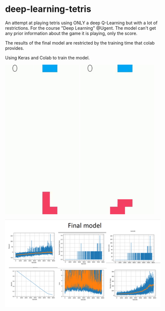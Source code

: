 # deep-learning-tetris

An attempt at playing tetris using ONLY a deep Q-Learning but with a lot of restrictions. For the course "Deep Learning" @Ugent.
The model can't get any prior information about the game it is playing, only the score.

The results of the final model are restricted by the training time that colab provides.

Using Keras and Colab to train the model.

<p float="left">
  <img src="/Captured_1.gif" width="240" />
  <img src="/Captured_2.gif" width="240" /> 
</p>

![](Screenshot_1.png)

